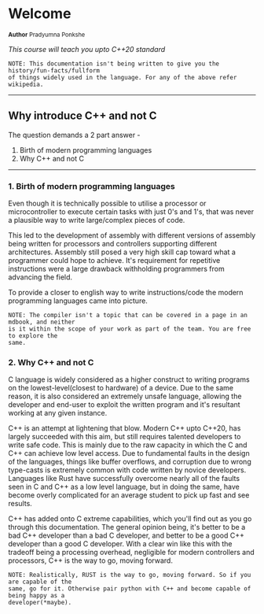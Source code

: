 # Welcome
<sub>**Author**
Pradyumna Ponkshe</sub>

 *This course will teach you upto C++20 standard*
```
NOTE: This documentation isn't being written to give you the history/fun-facts/fullform
of things widely used in the language. For any of the above refer wikipedia.
```
---
## Why introduce C++ and not C
The question demands a 2 part answer - 
1. Birth of modern programming languages
2. Why C++ and not C

---

### 1. Birth of modern programming languages
Even though it is technically possible to utilise a processor or microcontroller to execute certain tasks with just 0's and 1's, that was never a plausible way to write large/complex pieces of code.

This led to the development of assembly with different versions of assembly being written for processors and controllers supporting different architectures. Assembly still posed a very high skill cap toward what a programmer could hope to achieve. It's requirement for repetitive instructions were a large drawback withholding programmers from advancing the field.

To provide a closer to english way to write instructions/code the modern programming languages came into picture. 

```
NOTE: The compiler isn't a topic that can be covered in a page in an mdbook, and neither
is it within the scope of your work as part of the team. You are free to explore the 
same.
```

### 2. Why C++ and not C
C language is widely considered as a higher construct to writing programs on the lowest-level(closest to hardware) of a device. Due to the same reason, it is also considered an extremely unsafe language, allowing the developer and end-user to exploit the written program and it's resultant working at any given instance.

C++ is an attempt at lightening that blow. Modern C++ upto C++20, has largely succeeded with this aim, but still requires talented developers to write safe code. This is mainly due to the raw capacity in which the C and C++ can achieve low level access. Due to fundamental faults in the design of the languages, things like buffer overflows, and corruption due to wrong type-casts is extremely common with code written by novice developers. Languages like Rust have successfully overcome nearly all of the faults seen in C and C++ as a low level language, but in doing the same, have become overly complicated for an average student to pick up fast and see results.

C++ has added onto C extreme capabilities, which you'll find out as you go through this documentation. The general opinion being, it's better to be a bad C++ developer than a bad C developer, and better to be a good C++ developer than a good C developer. With a clear win like this with the tradeoff being a processing overhead, negligible for modern controllers and processors, C++ is the way to go, moving forward.

```
NOTE: Realistically, RUST is the way to go, moving forward. So if you are capable of the 
same, go for it. Otherwise pair python with C++ and become capable of being happy as a 
developer(*maybe). 
```




